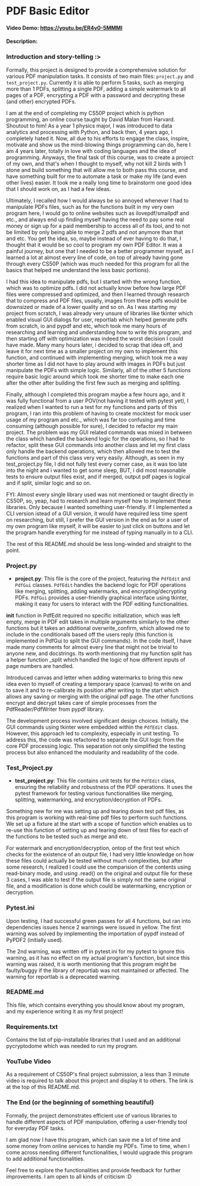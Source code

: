 # PDF Basic Editor

#### Video Demo:  <https://youtu.be/ER4v0-5MMMI>

#### Description:

### Introduction and story-telling :>
Formally, this project is designed to provide a comprehensive solution for various PDF manipulation tasks. It consists of two main files: `project.py` and `test_project.py`. Currently it is able to perform 5 tasks, such as merging more than 1 PDFs, splitting a single PDF, adding a simple watermark to all pages of a PDF, encrypting a PDF with a password and decrypting these (and other) encrypted PDFs. 

I am at the end of completing my CS50P project which is python programming, an online course taught by David Malan from Harvard. Shoutout to him! As a year 1 physics major, I was introduced to data analytics and processing with Python, and back then, 4 years ago, I completely hated it. Now, all due to his efforts to engage the class, inspire, motivate and show us the mind-blowing things programming can do, here I am 4 years later, totally in love with coding languages and the idea of programming. Anyways, the final task of this course, was to create a project of my own, and that's when I thought to myself, why not kill 2 birds with 1 stone and build something that will allow me to both pass this course, and have something built for me to automate a task or make my life (and even other lives) easier. It took me a really long time to brainstorm one good idea that I should work on, as I had a few ideas.

Ultimately, I recalled how I would always be so annoyed whenever I had to manipulate PDFs files, such as for the functions built in my very own program here, I would go to online websites such as ilovepdf/smallpdf and etc., and always end up finding myself having the need to pay some real money or sign up for a paid membership to access all of its tool, and to not be limited by only being able to merge 2 pdfs and not anymore than that and etc. You get the idea, so, maybe instead of ever having to do that, I thought that it would be so cool to program my own PDF Editor. It was a painful journey, but one that I needed to be a better programmer myself, as I learned a lot at almost every line of code, on top of already having gone through every CS50P (which was much needed for this program for all the basics that helped me understand the less basic portions).

I had this idea to manipulate pdfs, but I started with the wrong function, which was to optimize pdfs. I did not actually know before how large PDF files were compressed and optimized, and then I learned through research that to compress and PDF files, usually, images from these pdfs would be downsized or made of a lower quality and so on. As I was starting my project from scratch, I was already very unsure of libraries like tkinter which enabled visual GUI dialogs for user, reportlab which helped generate pdfs from scratch, io and pypdf and etc, which took me many hours of researching and learning and understanding how to write this program, and then starting off with optimization was indeed the worst decision I could have made. Many many hours later, i decided to scrap that idea off, and leave it for next time as a smaller project on my own to implement this function, and continued with implementing merging, which took me a way shorter time as I did not have to play around with images in PDFs but just manipulate the PDFs with simple logic. Similarly, all of the other 5 functions require basic logic around which took me shorter time to make each one after the other after building the first few such as merging and splitting.

Finally, although I completed this program maybe a few hours ago, and it was fully functional from a user POV(not having it tested with pytest yet), I realized when I wanted to run a test for my functions and parts of this program, I ran into this problem of having to create mocktest for mock user usage of my program and etc., which was far too confusing and time consuming (although possible for sure), I decided to refactor my main project. The problem was my GUI related commands was mixed in between the class which handled the backend logic for the operations, so I had to refactor, split these GUI commands into another class and let my first class only handle the backend operations, which then allowed me to test the functions and part of this class very very easily. Although, as seen in my test_project.py file, I did not fully test every corner case, as it was too late into the night and i wanted to get some sleep, BUT, i did most reasonable tests to ensure output files exist, and if merged, output pdf pages is logical and if split, similar logic and so on. 

FYI: Almost every single library used was not mentioned or taught directly in CS50P, so, yeap, had to research and learn myself how to implement these libraries. Only because I wanted something user-friendly. If I implemented a CLI version istead of a GUI version, it would have required less time spent on researching, but still, I prefer the GUI version in the end as for a user of my own program like myself, it will be easier to just click on buttons and let the program handle everything for me instead of typing manually in to a CLI. 

The rest of this README.md should be less long-winded and straight to the point.

### Project.py

- **project.py**: This file is the core of the project, featuring the `PdfEdit` and `PdfGui` classes. `PdfEdit` handles the backend logic for PDF operations like merging, splitting, adding watermarks, and encrypting/decrypting PDFs. `PdfGui` provides a user-friendly graphical interface using tkinter, making it easy for users to interact with the PDF editing functionalities.

__init__ function in PdfEdit required no specific initialization, which was left empty, merge in PDF edit takes in multiple arguments similarly to the other functions but it takes an additional overwrite_confirm, which allowed me to include in the conditionals based off the users reply (this function is implemented in PdfGui to split the GUI commands). In the code itself, I have made many comments for almost every line that might not be trivial to anyone new, and docstrings. Its worth mentioning that my function split has a helper function _split which handled the logic of how different inputs of page numbers are handled. 

Introduced canvas and letter when adding watermarks to bring this new idea even to myself of creating a temporary space (canvas) to write on and to save it and to re-calibrate its position after writing to the start which allows any saving or merging with the original pdf page. The other functions encrypt and decrypt takes care of simple processes from the PdfReader/PdfWriter from pypdf library.

The development process involved significant design choices. Initially, the GUI commands using tkinter were embedded within the `PdfEdit` class. However, this approach led to complexity, especially in unit testing. To address this, the code was refactored to separate the GUI logic from the core PDF processing logic. This separation not only simplified the testing process but also enhanced the modularity and readability of the code.

### Test_Project.py

- **test_project.py**: This file contains unit tests for the `PdfEdit` class, ensuring the reliability and robustness of the PDF operations. It uses the pytest framework for testing various functionalities like merging, splitting, watermarking, and encryption/decryption of PDFs.

Something new for me was setting up and tearing down test pdf files, as this program is working with real-time pdf files to perform such functions. We set up a fixture at the start with a scope of function which enables us to re-use this function of setting up and tearing down of test files for each of the functions to be tested such as merge and etc. 

For watermark and encryption/decryption, ontop of the first test which checks for the existence of an output file, I had very little knowledge on how these files could actually be tested without much complexities, but after some research, I realized I could use the comparision of the contents using read-binary mode, and using .read() on the original and output file for these 3 cases, I was able to test if the output file is simply not the same original file, and a modification is done which could be watermarking, encryption or decryption. 

### Pytest.ini

Upon testing, I had successful green passes for all 4 functions, but ran into dependencies issues hence 2 warnings were issued in yellow. The first warning was solved by implementing the importation of pypdf instead of PyPDF2 (initially used). 

The 2nd warning, was written off in pytest.ini for my pytest to ignore this warning, as it has no effect on my actual program's function, but since this warning was raised, it is worth mentioning that this program might be faulty/buggy if the library of reportlab was not maintained or affected. The warning for reportlab is a deprecated warning.

### README.md

This file, which contains everything you should know about my program, and my experience writing it as my first project!

### Requirements.txt

Contains the list of pip-installable libraries that I used and an additional pycryptodome which was needed to run my program. 

### YouTube Video

As a requirement of CS50P's final project submission, a less than 3 minute video is required to talk about this project and display it to others. The link is at the top of this README.md.

### The End (or the beginning of something beautiful)

Formally, the project demonstrates efficient use of various libraries to handle different aspects of PDF manipulation, offering a user-friendly tool for everyday PDF tasks. 

I am glad now I have this program, which can save me a lot of time and some money from online services to handle my PDFs. Time to time, when I come across needing different functionalities, I would upgrade this program to add additional functionalities. 

Feel free to explore the functionalities and provide feedback for further improvements. I am open to all kinds of criticism :D
